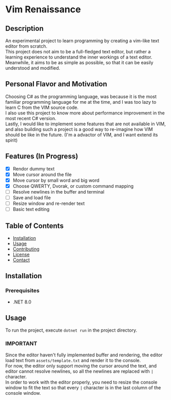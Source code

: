 # Vim Renaissance

## Description

An experimental project to learn programming by creating a vim-like text editor from scratch.  
This project does not aim to be a full-fledged text editor, but rather a learning experience to understand the inner workings of a text editor.  
Meanwhile, it aims to be as simple as possible, so that it can be easily understood and modified.

## Personal Flavor and Motivation

Choosing C# as the programming language, was because it is the most familiar programming language for me at the time, and I was too lazy to learn C from the VIM source code.  
I also use this project to know more about performance improvement in the most recent C# version.  
Lastly, I would like to implement some features that are not available in VIM, and also building such a project is a good way to re-imagine how VIM should be like in the future. (I'm a advactor of VIM, and I want extend its spirit)

## Features (In Progress)

- [x] Rendor dummy text
- [x] Move cursor around the file
- [x] Move cursor by small word and big word
- [x] Choose QWERTY, Dvorak, or custom command mapping
- [ ] Resolve newlines in the buffer and terminal
- [ ] Save and load file
- [ ] Resize window and re-render text
- [ ] Basic text editing

## Table of Contents

- [Installation](#installation)
- [Usage](#usage)
- [Contributing](#contributing)
- [License](#license)
- [Contact](#contact)

## Installation

### Prerequisites

- .NET 8.0

## Usage

To run the project, execute `dotnet run` in the project directory.  

### IMPORTANT

Since the editor haven't fully implemented buffer and rendering, the editor load text from `assets/template.txt` and render it to the console.  
For now, the editor only support moving the cursor around the text, and editor cannot resolve newlines, so all the newlines are replaced with `|` character.  
In order to work with the editor properly, you need to resize the console window to fit the text so that every `|` character is in the last column of the console window.